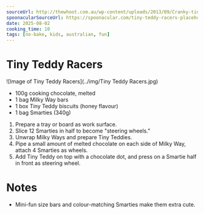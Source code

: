 ```yaml
---
sourceUrl: http://thewhoot.com.au/wp-content/uploads/2013/09/Cranky-tiny-teddy.jpg
spoonacularSourceUrl: https://spoonacular.com/tiny-teddy-racers-placeholder
date: 2025-08-02
cooking_time: 10
tags: [no-bake, kids, australian, fun]
---
```

# Tiny Teddy Racers

![Image of Tiny Teddy Racers](../img/Tiny Teddy Racers.jpg)

- 100g cooking chocolate, melted  
- 1 bag Milky Way bars  
- 1 box Tiny Teddy biscuits (honey flavour)  
- 1 bag Smarties (340g)

1. Prepare a tray or board as work surface.  
2. Slice 12 Smarties in half to become "steering wheels."  
3. Unwrap Milky Ways and prepare Tiny Teddies.  
4. Pipe a small amount of melted chocolate on each side of Milky Way, attach 4 Smarties as wheels.  
5. Add Tiny Teddy on top with a chocolate dot, and press on a Smartie half in front as steering wheel.  

# Notes
- Mini-fun size bars and colour-matching Smarties make them extra cute.
